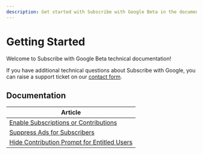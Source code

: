 ```yaml
---
description: Get started with Subscribe with Google Beta in the documentation, and explore custom examples to configure your implementation.
---
```


# Getting Started

Welcome to Subscribe with Google Beta technical documentation!

If you have additional technical questions about Subscribe with Google, you can raise a support ticket on our [contact form](https://support.google.com/news/publisher-center/contact/swg_default).

## Documentation

| Article     |
| ----------- |
| [Enable Subscriptions or Contributions](/enable_swg.md)|
| [Suppress Ads for Subscribers](/suppress_ads.md)|
| [Hide Contribution Prompt for Entitled Users](/hide_prompt_entitled.md)|
